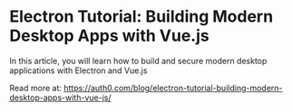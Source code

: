 # Electron Tutorial: Building Modern Desktop Apps with Vue.js

In this article, you will learn how to build and secure modern desktop applications with Electron and Vue.js

Read more at: https://auth0.com/blog/electron-tutorial-building-modern-desktop-apps-with-vue-js/
